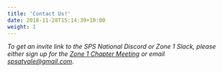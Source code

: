 ```yaml
---
title: 'Contact Us!'
date: 2018-11-28T15:14:39+10:00
weight: 1
---
```


*To get an invite link to the SPS National Discord or Zone 1 Slack, please either sign up for the [Zone 1 Chapter Meeting](https://sps-zone-1.github.io/zone-meeting/) or email [spsatyale@gmail.com](mailto:spsatyale@gmail.com).*

